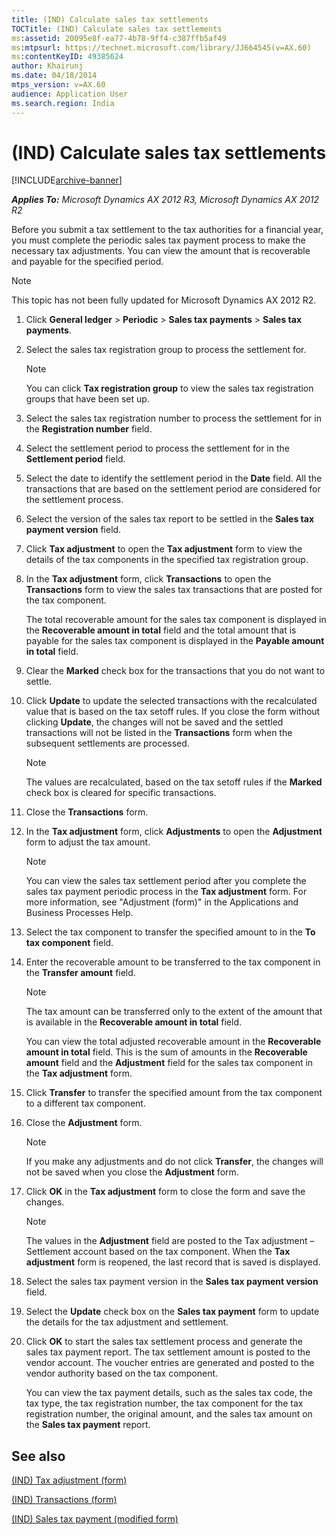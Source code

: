 ```yaml
---
title: (IND) Calculate sales tax settlements
TOCTitle: (IND) Calculate sales tax settlements
ms:assetid: 20095e8f-ea77-4b78-9ff4-c387ffb5af49
ms:mtpsurl: https://technet.microsoft.com/library/JJ664545(v=AX.60)
ms:contentKeyID: 49385624
author: Khairunj
ms.date: 04/18/2014
mtps_version: v=AX.60
audience: Application User
ms.search.region: India
---
```


# (IND) Calculate sales tax settlements 


[!INCLUDE[archive-banner](includes/archive-banner.md)]


_**Applies To:** Microsoft Dynamics AX 2012 R3, Microsoft Dynamics AX 2012 R2_

Before you submit a tax settlement to the tax authorities for a financial year, you must complete the periodic sales tax payment process to make the necessary tax adjustments. You can view the amount that is recoverable and payable for the specified period.


> [!NOTE]
> <P>This topic has not been fully updated for Microsoft Dynamics AX 2012 R2.</P>



1.  Click **General ledger** \> **Periodic** \> **Sales tax payments** \> **Sales tax payments**.

2.  Select the sales tax registration group to process the settlement for.
    

    > [!NOTE]
    > <P>You can click <STRONG>Tax registration group</STRONG> to view the sales tax registration groups that have been set up.</P>



3.  Select the sales tax registration number to process the settlement for in the **Registration number** field.

4.  Select the settlement period to process the settlement for in the **Settlement period** field.

5.  Select the date to identify the settlement period in the **Date** field. All the transactions that are based on the settlement period are considered for the settlement process.

6.  Select the version of the sales tax report to be settled in the **Sales tax payment version** field.

7.  Click **Tax adjustment** to open the **Tax adjustment** form to view the details of the tax components in the specified tax registration group.

8.  In the **Tax adjustment** form, click **Transactions** to open the **Transactions** form to view the sales tax transactions that are posted for the tax component.
    
    The total recoverable amount for the sales tax component is displayed in the **Recoverable amount in total** field and the total amount that is payable for the sales tax component is displayed in the **Payable amount in total** field.

9.  Clear the **Marked** check box for the transactions that you do not want to settle.

10. Click **Update** to update the selected transactions with the recalculated value that is based on the tax setoff rules. If you close the form without clicking **Update**, the changes will not be saved and the settled transactions will not be listed in the **Transactions** form when the subsequent settlements are processed.
    

    > [!NOTE]
    > <P>The values are recalculated, based on the tax setoff rules if the <STRONG>Marked</STRONG> check box is cleared for specific transactions.</P>



11. Close the **Transactions** form.

12. In the **Tax adjustment** form, click **Adjustments** to open the **Adjustment** form to adjust the tax amount.
    

    > [!NOTE]
    > <P>You can view the sales tax settlement period after you complete the sales tax payment periodic process in the <STRONG>Tax adjustment</STRONG> form. For more information, see "Adjustment (form)" in the Applications and Business Processes Help.</P>



13. Select the tax component to transfer the specified amount to in the **To tax component** field.

14. Enter the recoverable amount to be transferred to the tax component in the **Transfer amount** field.
    

    > [!NOTE]
    > <P>The tax amount can be transferred only to the extent of the amount that is available in the <STRONG>Recoverable amount in total</STRONG> field.</P>

    
    You can view the total adjusted recoverable amount in the **Recoverable amount in total** field. This is the sum of amounts in the **Recoverable amount** field and the **Adjustment** field for the sales tax component in the **Tax adjustment** form.

15. Click **Transfer** to transfer the specified amount from the tax component to a different tax component.

16. Close the **Adjustment** form.
    

    > [!NOTE]
    > <P>If you make any adjustments and do not click <STRONG>Transfer</STRONG>, the changes will not be saved when you close the <STRONG>Adjustment</STRONG> form.</P>



17. Click **OK** in the **Tax adjustment** form to close the form and save the changes.
    

    > [!NOTE]
    > <P>The values in the <STRONG>Adjustment</STRONG> field are posted to the Tax adjustment – Settlement account based on the tax component. When the <STRONG>Tax adjustment</STRONG> form is reopened, the last record that is saved is displayed.</P>



18. Select the sales tax payment version in the **Sales tax payment version** field.

19. Select the **Update** check box on the **Sales tax payment** form to update the details for the tax adjustment and settlement.

20. Click **OK** to start the sales tax settlement process and generate the sales tax payment report. The tax settlement amount is posted to the vendor account. The voucher entries are generated and posted to the vendor authority based on the tax component.
    
    You can view the tax payment details, such as the sales tax code, the tax type, the tax registration number, the tax component for the tax registration number, the original amount, and the sales tax amount on the **Sales tax payment** report.

## See also

[(IND) Tax adjustment (form)](https://technet.microsoft.com/library/jj664843\(v=ax.60\))

[(IND) Transactions (form)](https://technet.microsoft.com/library/jj664764\(v=ax.60\))

[(IND) Sales tax payment (modified form)](https://technet.microsoft.com/library/jj664427\(v=ax.60\))

  



